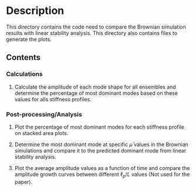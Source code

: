 # Description
This directory contains the code need to compare the Brownian simulation results with linear stability analysis. This directory also contains files to generate the plots. 

## Contents

### Calculations

1. Calculate the amplitude of each mode shape for all ensembles and determine the percentage of most dominant modes based on these values for alls stiffness profiles. 

### Post-processing/Analysis

1. Plot the percentage of most dominant modes for each stiffness profile on stacked area plots. 

2. Determine the most dominant mode at specific $\bar{\mu}$ values in the Brownian simulations and compare it to the predicted dominant mode from linear stability analysis. 

3. Plot the average amplitude values as a function of time and compare the amplitude growth curves between different $\ell_{p}/L$ values (Not used for the paper). 
